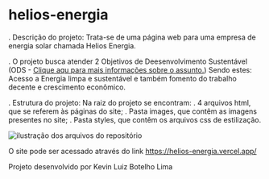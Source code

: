 # helios-energia

. Descrição do projeto:
Trata-se de uma página web para uma empresa de energia solar chamada Helios Energia.

. O projeto busca atender 2 Objetivos de Deesenvolvimento Sustentável (ODS - <a href="https://brasil.un.org/pt-br/sdgs" target="_blank">Clique aqu para mais informações sobre o assunto.</a>)
Sendo estes: Acesso a Energia limpa e sustentável e também fomento do trabalho decente e crescimento econômico.

. Estrutura do projeto:
Na raiz do projeto se encontram: 
  . 4 arquivos html, que se referem às páginas do site;
  . Pasta images, que contêm as imagens presentes no site;
  . Pasta styles, que contêm os arquivos css de estilização.

![ilustração dos arquivos do repositório](https://github.com/user-attachments/assets/e95ece71-4e4b-4703-90d9-38bb2f184504)

O site pode ser acessado através do link <a href="https://helios-energia.vercel.app/)" target="_blank">https://helios-energia.vercel.app/</a>

Projeto desenvolvido por Kevin Luiz Botelho Lima
